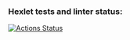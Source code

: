 ### Hexlet tests and linter status:
[![Actions Status](https://github.com/KrotkovSB/qa-engineer-project-84/workflows/hexlet-check/badge.svg)](https://github.com/KrotkovSB/qa-engineer-project-84/actions)